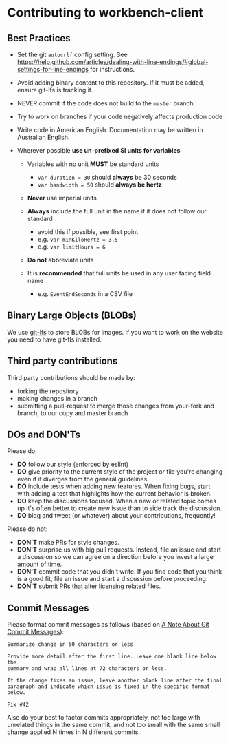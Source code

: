 # Contributing to workbench-client

## Best Practices

- Set the git `autocrlf` config setting. See
  <https://help.github.com/articles/dealing-with-line-endings/#global-settings-for-line-endings> for instructions.
- Avoid adding binary content to this repository. If it must be added, ensure git-lfs is tracking it.
- NEVER commit if the code does not build to the `master` branch
- Try to work on branches if your code negatively affects production code
- Write code in American English. Documentation may be written in Australian English.
- Wherever possible **use un-prefixed SI units for variables**

  - Variables with no unit **MUST** be standard units

    - `var duration = 30` should **always** be 30 seconds
    - `var bandwidth = 50` should **always be hertz**

  - **Never** use imperial units
  - **Always** include the full unit in the name if it does not follow our standard

    - avoid this if possible, see first point
    - e.g. `var minKiloHertz = 3.5`
    - e.g. `var limitHours = 6`

  - **Do not** abbreviate units
  - It is **recommended** that full units be used in any user facing field name

    - e.g. `EventEndSeconds` in a CSV file

## Binary Large Objects (BLOBs)

We use [git-lfs](https://git-lfs.github.com/) to store BLOBs for images. If you want to work on the website you need to have git-fls installed.

## Third party contributions

Third party contributions should be made by:

- forking the repository
- making changes in a branch
- submitting a pull-request to merge those changes from your-fork and branch, to our copy and master branch

## DOs and DON'Ts

Please do:

- **DO** follow our style (enforced by eslint)
- **DO** give priority to the current style of the project or file you're changing even if it diverges from the general
  guidelines.
- **DO** include tests when adding new features. When fixing bugs, start with adding a test that highlights how the
  current behavior is broken.
- **DO** keep the discussions focused. When a new or related topic comes up
  it's often better to create new issue than to side track the discussion.
- **DO** blog and tweet (or whatever) about your contributions, frequently!

Please do not:

- **DON'T** make PRs for style changes.
- **DON'T** surprise us with big pull requests. Instead, file an issue and start
  a discussion so we can agree on a direction before you invest a large amount
  of time.
- **DON'T** commit code that you didn't write. If you find code that you think is a good fit, file an issue and start a
  discussion before proceeding.
- **DON'T** submit PRs that alter licensing related files.

## Commit Messages

Please format commit messages as follows (based on [A Note About Git Commit Messages](http://tbaggery.com/2008/04/19/a-note-about-git-commit-messages.html)):

```
Summarize change in 50 characters or less

Provide more detail after the first line. Leave one blank line below the
summary and wrap all lines at 72 characters or less.

If the change fixes an issue, leave another blank line after the final
paragraph and indicate which issue is fixed in the specific format
below.

Fix #42
```

Also do your best to factor commits appropriately, not too large with unrelated things in the same commit, and not too
small with the same small change applied N times in N different commits.
